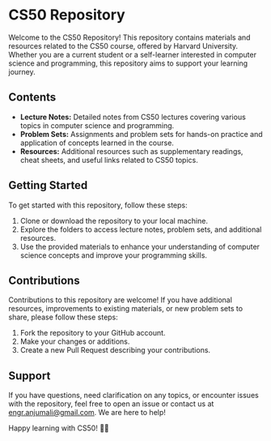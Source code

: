 # CS50 Repository

Welcome to the CS50 Repository! This repository contains materials and resources related to the CS50 course, offered by Harvard University. Whether you are a current student or a self-learner interested in computer science and programming, this repository aims to support your learning journey.

## Contents

- **Lecture Notes:** Detailed notes from CS50 lectures covering various topics in computer science and programming.
- **Problem Sets:** Assignments and problem sets for hands-on practice and application of concepts learned in the course.
- **Resources:** Additional resources such as supplementary readings, cheat sheets, and useful links related to CS50 topics.

## Getting Started

To get started with this repository, follow these steps:

1. Clone or download the repository to your local machine.
2. Explore the folders to access lecture notes, problem sets, and additional resources.
3. Use the provided materials to enhance your understanding of computer science concepts and improve your programming skills.

## Contributions

Contributions to this repository are welcome! If you have additional resources, improvements to existing materials, or new problem sets to share, please follow these steps:

1. Fork the repository to your GitHub account.
2. Make your changes or additions.
3. Create a new Pull Request describing your contributions.

## Support

If you have questions, need clarification on any topics, or encounter issues with the repository, feel free to open an issue or contact us at [engr.anjumali@gmail.com](mailto:your-email@example.com). We are here to help!

Happy learning with CS50! 🚀✨